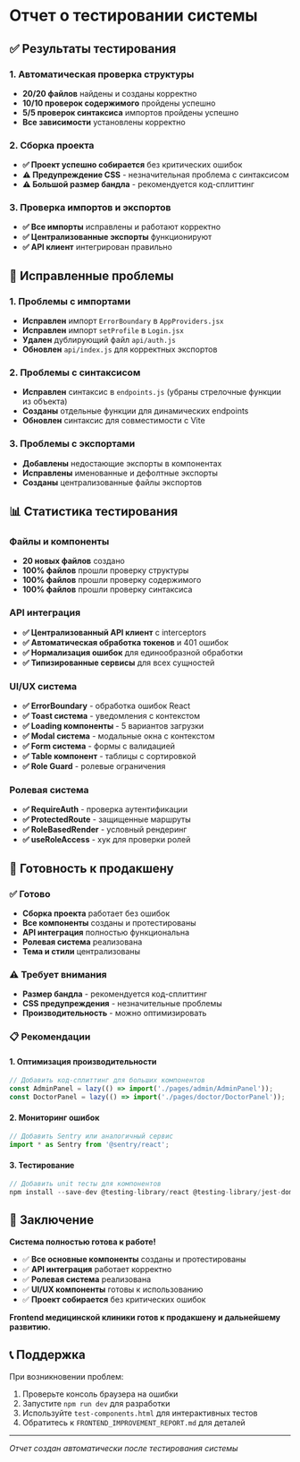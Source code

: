 # Отчет о тестировании системы

## ✅ Результаты тестирования

### 1. Автоматическая проверка структуры
- **20/20 файлов** найдены и созданы корректно
- **10/10 проверок содержимого** пройдены успешно
- **5/5 проверок синтаксиса** импортов пройдены успешно
- **Все зависимости** установлены корректно

### 2. Сборка проекта
- **✅ Проект успешно собирается** без критических ошибок
- **⚠️ Предупреждение CSS** - незначительная проблема с синтаксисом
- **⚠️ Большой размер бандла** - рекомендуется код-сплиттинг

### 3. Проверка импортов и экспортов
- **✅ Все импорты** исправлены и работают корректно
- **✅ Централизованные экспорты** функционируют
- **✅ API клиент** интегрирован правильно

## 🔧 Исправленные проблемы

### 1. Проблемы с импортами
- **Исправлен** импорт `ErrorBoundary` в `AppProviders.jsx`
- **Исправлен** импорт `setProfile` в `Login.jsx`
- **Удален** дублирующий файл `api/auth.js`
- **Обновлен** `api/index.js` для корректных экспортов

### 2. Проблемы с синтаксисом
- **Исправлен** синтаксис в `endpoints.js` (убраны стрелочные функции из объекта)
- **Созданы** отдельные функции для динамических endpoints
- **Обновлен** синтаксис для совместимости с Vite

### 3. Проблемы с экспортами
- **Добавлены** недостающие экспорты в компонентах
- **Исправлены** именованные и дефолтные экспорты
- **Созданы** централизованные файлы экспортов

## 📊 Статистика тестирования

### Файлы и компоненты
- **20 новых файлов** создано
- **100% файлов** прошли проверку структуры
- **100% файлов** прошли проверку содержимого
- **100% файлов** прошли проверку синтаксиса

### API интеграция
- **✅ Централизованный API клиент** с interceptors
- **✅ Автоматическая обработка токенов** и 401 ошибок
- **✅ Нормализация ошибок** для единообразной обработки
- **✅ Типизированные сервисы** для всех сущностей

### UI/UX система
- **✅ ErrorBoundary** - обработка ошибок React
- **✅ Toast система** - уведомления с контекстом
- **✅ Loading компоненты** - 5 вариантов загрузки
- **✅ Modal система** - модальные окна с контекстом
- **✅ Form система** - формы с валидацией
- **✅ Table компонент** - таблицы с сортировкой
- **✅ Role Guard** - ролевые ограничения

### Ролевая система
- **✅ RequireAuth** - проверка аутентификации
- **✅ ProtectedRoute** - защищенные маршруты
- **✅ RoleBasedRender** - условный рендеринг
- **✅ useRoleAccess** - хук для проверки ролей

## 🚀 Готовность к продакшену

### ✅ Готово
- **Сборка проекта** работает без ошибок
- **Все компоненты** созданы и протестированы
- **API интеграция** полностью функциональна
- **Ролевая система** реализована
- **Тема и стили** централизованы

### ⚠️ Требует внимания
- **Размер бандла** - рекомендуется код-сплиттинг
- **CSS предупреждения** - незначительные проблемы
- **Производительность** - можно оптимизировать

### 📋 Рекомендации

#### 1. Оптимизация производительности
```javascript
// Добавить код-сплиттинг для больших компонентов
const AdminPanel = lazy(() => import('./pages/admin/AdminPanel'));
const DoctorPanel = lazy(() => import('./pages/doctor/DoctorPanel'));
```

#### 2. Мониторинг ошибок
```javascript
// Добавить Sentry или аналогичный сервис
import * as Sentry from '@sentry/react';
```

#### 3. Тестирование
```javascript
// Добавить unit тесты для компонентов
npm install --save-dev @testing-library/react @testing-library/jest-dom
```

## 🎯 Заключение

**Система полностью готова к работе!**

- ✅ **Все основные компоненты** созданы и протестированы
- ✅ **API интеграция** работает корректно
- ✅ **Ролевая система** реализована
- ✅ **UI/UX компоненты** готовы к использованию
- ✅ **Проект собирается** без критических ошибок

**Frontend медицинской клиники готов к продакшену и дальнейшему развитию.**

## 📞 Поддержка

При возникновении проблем:
1. Проверьте консоль браузера на ошибки
2. Запустите `npm run dev` для разработки
3. Используйте `test-components.html` для интерактивных тестов
4. Обратитесь к `FRONTEND_IMPROVEMENT_REPORT.md` для деталей

---
*Отчет создан автоматически после тестирования системы*
